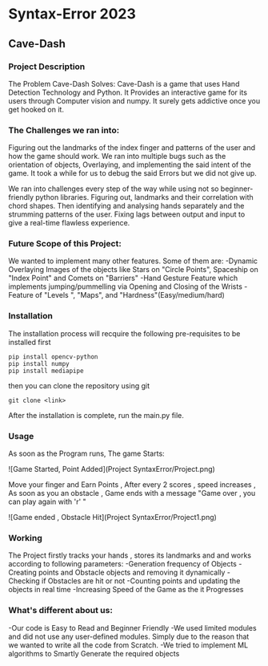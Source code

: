 # Syntax-Error 2023
## Cave-Dash
### **Project Description**

The Problem Cave-Dash Solves:
Cave-Dash is a game that uses Hand Detection Technology and Python. It Provides an interactive game for its users through Computer vision and numpy.
It surely gets addictive once you get hooked on it.

### The Challenges we ran into:
Figuring out the landmarks of the index finger and patterns of the user and how the game should work.
We ran into multiple bugs such as the orientation of objects, Overlaying, and implementing the said intent of the game.
It took a while for us to debug the said Errors but we did not give up.

We ran into challenges every step of the way while using not so beginner-friendly python libraries. Figuring out, landmarks and their correlation with chord shapes. Then identifying and analysing hands separately and the strumming patterns of the user. Fixing lags between output and input to give a real-time flawless experience.

### Future Scope of this Project:

We wanted to implement many other features. Some of them are:
-Dynamic Overlaying Images of the objects like Stars on "Circle Points", Spaceship on "Index Point" and Comets on "Barriers"
-Hand Gesture Feature which implements jumping/pummelling 
via Opening and Closing of the Wrists
-Feature of "Levels ", "Maps", and "Hardness"(Easy/medium/hard)

### Installation
The installation process will recquire the following pre-requisites to be installed first 
```
pip install opencv-python
pip install numpy
pip install mediapipe
```
then you can clone the repository using git
```
git clone <link>
```
After the installation is complete, run the main.py file. 

### Usage
As soon as the Program runs, The game Starts:

![Game Started, Point Added](Project SyntaxError/Project.png)

Move your finger and Earn Points , After every 2 scores , speed increases , As soon as you an obstacle , Game ends with a  message "Game over , you can play again with 'r' " 

![Game ended , Obstacle Hit](Project SyntaxError/Project1.png)

### Working

The Project firstly tracks your hands , stores its landmarks and and works according to following parameters:
-Generation frequency of Objects
-Creating points and Obstacle objects and removing it dynamically
-Checking if Obstacles are hit or not
-Counting points and updating the objects in real time
-Increasing Speed of the Game as the it Progresses

### What's different about us:
-Our code is Easy to Read and Beginner Friendly
-We used limited modules and did not use any user-defined modules. Simply due to the reason that we wanted to write all the code from Scratch.
-We tried to implement ML algorithms to Smartly Generate the required objects
